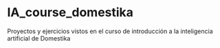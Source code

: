 # IA_course_domestika
Proyectos y ejercicios vistos en el curso de introducción a la inteligencia artificial de Domestika
